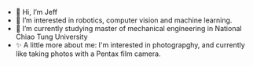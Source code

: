 - 👋 Hi, I’m Jeff
- 👀 I’m interested in robotics, computer vision and machine learning.
- 🌱 I’m currently studying master of mechanical engineering in National Chiao Tung University
- ✨ A little more about me: I'm interested in photograpghy, and currently like taking photos with a Pentax film camera. 
<!---
yvezz10/yvezz10 is a ✨ special ✨ repository because its `README.md` (this file) appears on your GitHub profile.
You can click the Preview link to take a look at your changes.
--->
